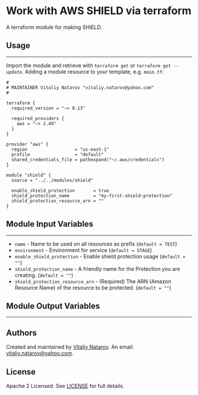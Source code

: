 # Work with AWS SHIELD via terraform

A terraform module for making SHIELD.


## Usage
----------------------
Import the module and retrieve with ```terraform get``` or ```terraform get --update```. Adding a module resource to your template, e.g. `main.tf`:

```
#
# MAINTAINER Vitaliy Natarov "vitaliy.natarov@yahoo.com"
#

terraform {
  required_version = "~> 0.13"

  required_providers {
    aws = "~> 2.49"
  }
}

provider "aws" {
  region                  = "us-east-1"
  profile                 = "default"
  shared_credentials_file = pathexpand("~/.aws/credentials")
}

module "shield" {
  source = "../../modules/shield"

  enable_shield_protection       = true
  shield_protection_name         = "my-first-shield-protection"
  shield_protection_resource_arn = ""
}
```

## Module Input Variables
----------------------
- `name` - Name to be used on all resources as prefix (`default = TEST`)
- `environment` - Environment for service (`default = STAGE`)
- `enable_shield_protection` - Enable shield protection usage (`default = ""`)
- `shield_protection_name` - A friendly name for the Protection you are creating. (`default = ""`)
- `shield_protection_resource_arn` - (Required) The ARN (Amazon Resource Name) of the resource to be protected. (`default = ""`)

## Module Output Variables
----------------------


## Authors

Created and maintained by [Vitaliy Natarov](https://github.com/SebastianUA). An email: [vitaliy.natarov@yahoo.com](vitaliy.natarov@yahoo.com).

## License

Apache 2 Licensed. See [LICENSE](https://github.com/SebastianUA/terraform/blob/master/LICENSE) for full details.
